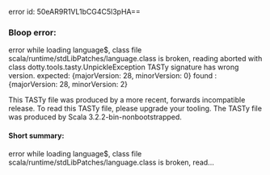 error id: 50eAR9R1VL1bCG4C5l3pHA==
### Bloop error:

error while loading language$,
class file scala/runtime/stdLibPatches/language.class is broken, reading aborted with class dotty.tools.tasty.UnpickleException
TASTy signature has wrong version.
 expected: {majorVersion: 28, minorVersion: 0}
 found   : {majorVersion: 28, minorVersion: 2}

This TASTy file was produced by a more recent, forwards incompatible release.
To read this TASTy file, please upgrade your tooling.
The TASTy file was produced by Scala 3.2.2-bin-nonbootstrapped.
#### Short summary: 

error while loading language$,
class file scala/runtime/stdLibPatches/language.class is broken, read...